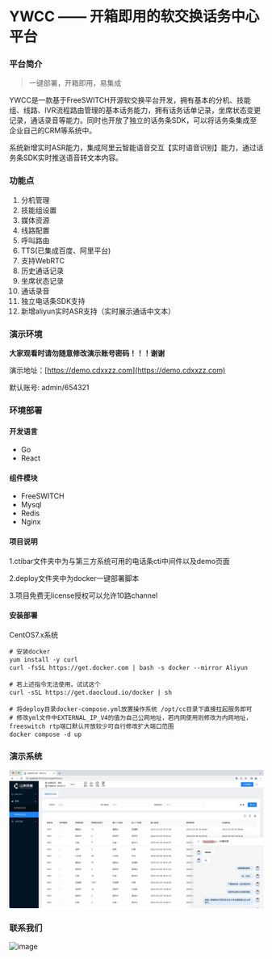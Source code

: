 # YWCC —— 开箱即用的软交换话务中心平台

### 平台简介

> 一键部署，开箱即用，易集成

YWCC是一款基于FreeSWITCH开源软交换平台开发，拥有基本的分机、技能组、线路、IVR流程路由管理的基本话务能力，拥有话务话单记录，坐席状态变更记录，通话录音等能力。同时也开放了独立的话务条SDK，可以将话务条集成至企业自己的CRM等系统中。

系统新增实时ASR能力，集成阿里云智能语音交互【实时语音识别】能力，通过话务条SDK实时推送语音转文本内容。


### 功能点
1. 分机管理
2. 技能组设置
3. 媒体资源
4. 线路配置
5. 呼叫路由
6. TTS(已集成百度、阿里平台)
7. 支持WebRTC
8. 历史通话记录
9. 坐席状态记录
10. 通话录音
11. 独立电话条SDK支持
12. 新增aliyun实时ASR支持（实时展示通话中文本）


### 演示环境
**大家观看时请勿随意修改演示账号密码！！！谢谢**

演示地址：[https://demo.cdxxzz.com](https://demo.cdxxzz.com)

默认账号: admin/654321

### 环境部署

#### 开发语言
+ Go
+ React

#### 组件模块
+ FreeSWITCH
+ Mysql
+ Redis
+ Nginx

#### 项目说明
1.ctibar文件夹中为与第三方系统可用的电话条cti中间件以及demo页面

2.deploy文件夹中为docker一键部署脚本

3.项目免费无license授权可以允许10路channel

#### 安装部署
CentOS7.x系统
```
# 安装docker
yum install -y curl
curl -fsSL https://get.docker.com | bash -s docker --mirror Aliyun

# 若上述指令无法使用，试试这个
curl -sSL https://get.daocloud.io/docker | sh

# 将deploy目录docker-compose.yml放置操作系统 /opt/cc目录下直接拉起服务即可
# 修改yml文件中EXTERNAL_IP_V4的值为自己公网地址，若内网使用则修改为内网地址，freeswitch rtp端口默认开放较少可自行修改扩大端口范围
docker compose -d up
```


### 演示系统
![image](images/demo2.jpg)


### 联系我们
![image](images/connect.jpeg)
